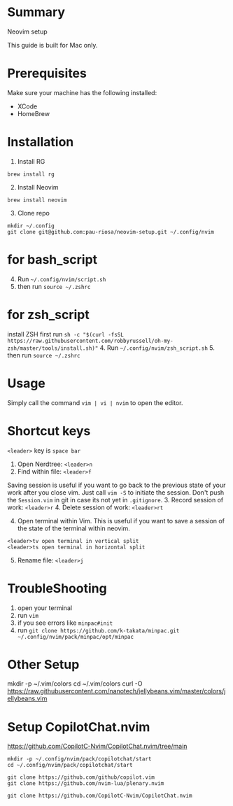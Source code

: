 # Summary

Neovim setup

This guide is built for Mac only.

# Prerequisites

Make sure your machine has the following installed:
- XCode
- HomeBrew


# Installation


1. Install RG
```
brew install rg
```

2. Install Neovim
```
brew install neovim
```
3. Clone repo 
```
mkdir ~/.config
git clone git@github.com:pau-riosa/neovim-setup.git ~/.config/nvim
```

# for bash_script
4. Run `~/.config/nvim/script.sh`
5. then run `source ~/.zshrc`

# for zsh_script
install ZSH first
run `sh -c "$(curl -fsSL https://raw.githubusercontent.com/robbyrussell/oh-my-zsh/master/tools/install.sh)"` 
4. Run `~/.config/nvim/zsh_script.sh`
5. then run `source ~/.zshrc`


# Usage
Simply call the command `vim | vi | nvim` to open the editor.

# Shortcut keys
`<leader>` key is `space bar`

1. Open Nerdtree: `<leader>n`
2. Find within file: `<leader>f`

Saving session is useful if you want to go back to the previous state of your work after you close vim. Just call `vim -S` to initiate the session. Don't push the `Session.vim` in git in case its not yet in `.gitignore`.
3. Record session of work: `<leader>r`
4. Delete session of work: `<leader>rt`

4. Open terminal within Vim. This is useful if you want to save a session of the state of the terminal within neovim.
```
<leader>tv open terminal in vertical split
<leader>ts open terminal in horizontal split
```
5. Rename file: `<leader>j`

# TroubleShooting

1. open your terminal
2. run `vim`
3. if you see errors like `minpac#init`
4. run `git clone https://github.com/k-takata/minpac.git ~/.config/nvim/pack/minpac/opt/minpac`


# Other Setup
 mkdir -p ~/.vim/colors
 cd ~/.vim/colors
 curl -O https://raw.githubusercontent.com/nanotech/jellybeans.vim/master/colors/jellybeans.vim


# Setup CopilotChat.nvim
https://github.com/CopilotC-Nvim/CopilotChat.nvim/tree/main
```
mkdir -p ~/.config/nvim/pack/copilotchat/start
cd ~/.config/nvim/pack/copilotchat/start

git clone https://github.com/github/copilot.vim
git clone https://github.com/nvim-lua/plenary.nvim

git clone https://github.com/CopilotC-Nvim/CopilotChat.nvim
```
